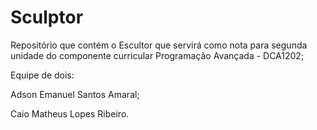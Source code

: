 # Sculptor
Repositório que contém o Escultor que servirá como nota para segunda unidade do componente curricular Programação Avançada - DCA1202;

Equipe de dois:

Adson Emanuel Santos Amaral;

Caio Matheus Lopes Ribeiro.
